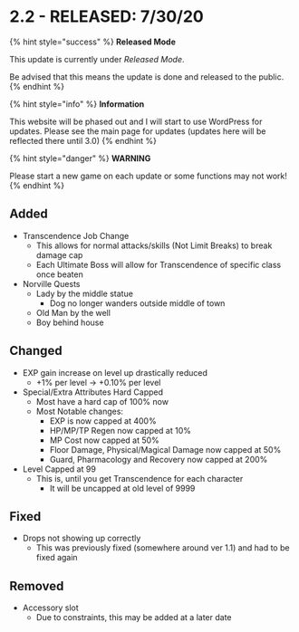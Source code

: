 # 2.2 - RELEASED: 7/30/20



{% hint style="success" %}
**Released Mode**

This update is currently under _Released Mode_. 

Be advised that this means the update is done and released to the public.
{% endhint %}

{% hint style="info" %}
**Information**

This website will be phased out and I will start to use WordPress for updates. Please see the main page for updates \(updates here will be reflected there until 3.0\)
{% endhint %}

{% hint style="danger" %}
**WARNING**

Please start a new game on each update or some functions may not work!
{% endhint %}

## Added

* Transcendence Job Change
  * This allows for normal attacks/skills \(Not Limit Breaks\) to break damage cap
  * Each Ultimate Boss will allow for Transcendence of specific class once beaten
* Norville Quests
  * Lady by the middle statue
    * Dog no longer wanders outside middle of town
  * Old Man by the well
  * Boy behind house

## Changed

* EXP gain increase on level up drastically reduced
  *  +1% per level  -&gt; +0.10% per level
* Special/Extra Attributes Hard Capped
  * Most have a hard cap of 100% now
  * Most Notable changes:
    * EXP is now capped at 400%
    * HP/MP/TP Regen now capped at 10%
    * MP Cost now capped at 50%
    * Floor Damage, Physical/Magical Damage now capped at 50%
    * Guard, Pharmacology and Recovery now capped at 200%
* Level Capped at 99
  * This is, until you get Transcendence for each character
    * It will be uncapped at old level of 9999

## Fixed

* Drops not showing up correctly
  * This was previously fixed \(somewhere around ver 1.1\) and had to be fixed again

## Removed

* Accessory slot
  * Due to constraints, this may be added at a later date

